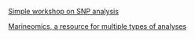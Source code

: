 [Simple workshop on SNP analysis](https://marineevoecolab.github.io/NACE_MAS_Genomics_Workshop/)

[Marineomics, a resource for multiple types of analyses](https://marineevoecolab.github.io/NACE_MAS_Genomics_Workshop/)

